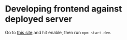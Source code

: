 # Developing frontend against deployed server

Go to [this site](https://cors-anywhere.herokuapp.com/https://youtubeslicer.com/) and hit enable, then run `npm start-dev`.
